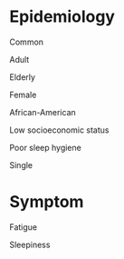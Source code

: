 
# Epidemiology

Common

Adult

Elderly

Female

African-American

Low socioeconomic status

Poor sleep hygiene

Single

# Symptom

Fatigue

Sleepiness
